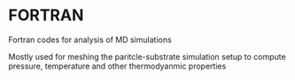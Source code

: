 # FORTRAN
Fortran codes for analysis of MD simulations

Mostly used for meshing the paritcle-substrate simulation setup to compute pressure, temperature and other thermodyanmic properties
